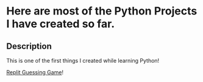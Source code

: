 <h1> Here are most of the Python Projects I have created so far.
</h1>

 
<h2>Description</h2>
This is one of the first things I created while learning Python!
<br />

[Replit Guessing Game](https://replit.com/@AngeloAnderson2/Guessing-Game-Angelo)!


